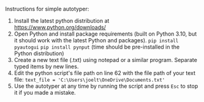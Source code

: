 Instructions for simple autotyper:
1. Install the latest python distribution at https://www.python.org/downloads/ 
2. Open Python and install package requirements (built on Python 3.10, but it should work with the latest Python and packages).
      `pip install pyautogui`
       `pip install pynput`
    (time should be pre-installed in the Python distribution)
4. Create a new text file (.txt) using notepad or a similar program. Separate typed items by new lines.
5. Edit the python script's file path on line 62 with the file path of your text file:
   `text_file = 'C:\Users\joelt\OneDrive\Documents.txt'`
6. Use the autotyper at any time by running the script and press `Esc` to stop it if you made a mistake.
